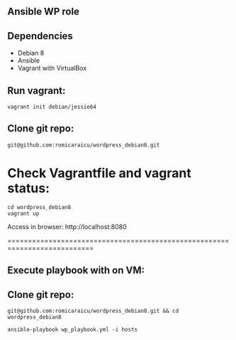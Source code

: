 ## Ansible WP role

## Dependencies 
 - Debian 8
 - Ansible
 - Vagrant with VirtualBox

## Run vagrant:

	vagrant init debian/jessie64

## Clone git repo:

	git@github.com:romicaraicu/wordpress_debian8.git

# Check Vagrantfile and vagrant status:

	cd wordpress_debian8
	vagrant up

Access in browser: http://localhost:8080
  
===========================================================================
## Execute playbook with on VM:

## Clone git repo:

	git@github.com:romicaraicu/wordpress_debian8.git && cd wordpress_debian8

	ansible-playbook wp_playbook.yml -i hosts
